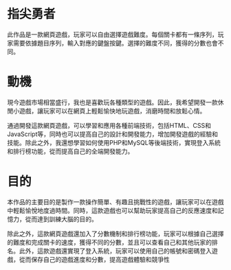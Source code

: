 # 指尖勇者
  此作品是一款網頁遊戲，玩家可以自由選擇遊戲難度。每個關卡都有一條序列，玩家需要依據題目序列，輸入對應的鍵盤按鍵。選擇的難度不同，獲得的分數也會不同。 

# 動機
現今遊戲市場相當盛行，我也是喜歡玩各種類型的遊戲。因此，我希望開發一款休閒小遊戲，讓玩家可以在網頁上輕鬆愉快地玩遊戲，消磨時間和放鬆心情。  

通過開發這款網頁遊戲，可以學習和應用各種前端技術，包括HTML、CSS和JavaScript等，同時也可以提高自己的設計和開發能力，增加開發遊戲的經驗和技能。除此之外，我還想學習如何使用PHP和MySQL等後端技術，實現登入系統和排行榜功能，從而提高自己的全端開發能力。

# 目的
本作品的主要目的是製作一款操作簡單、有趣且挑戰性的遊戲，讓玩家可以在遊戲中輕鬆愉悅地度過時間。同時，這款遊戲也可以幫助玩家提高自己的反應速度和記憶力，從而達到訓練大腦的目的。

除此之外，這款網頁遊戲還加入了分數機制和排行榜功能，玩家可以根據自己選擇的難度和完成關卡的速度，獲得不同的分數，並且可以查看自己和其他玩家的排名。此外，這款遊戲還實現了登入系統，玩家可以使用自己的帳號和密碼登入遊戲，從而保存自己的遊戲進度和分數，提高遊戲體驗和競爭性
